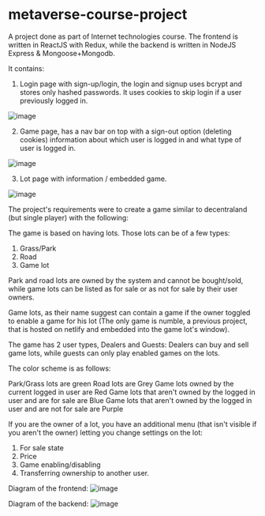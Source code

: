 # metaverse-course-project

A project done as part of Internet technologies course.
The frontend is written in ReactJS with Redux, while the backend is written in NodeJS Express & Mongoose+Mongodb.

It contains:
1. Login page with sign-up/login, the login and signup uses bcrypt and stores only hashed passwords. It uses cookies to skip login if a user previously logged in.

![image](https://user-images.githubusercontent.com/17098942/221113476-655f9565-64d8-4ca2-938d-c1606b49b728.png)


2. Game page, has a nav bar on top with a sign-out option (deleting cookies) information about which user is logged in and what type of user is logged in.

![image](https://user-images.githubusercontent.com/17098942/221113517-38616f0f-5c26-4a83-ba8d-9def2a4558c5.png)

3. Lot page with information / embedded game.

![image](https://user-images.githubusercontent.com/17098942/221113643-b0c6dab5-fa43-4e0d-bc1a-28c8cce6c4d9.png)


The project's requirements were to create a game similar to decentraland (but single player) with the following:

The game is based on having lots. Those lots can be of a few types:
1. Grass/Park
2. Road
3. Game lot

Park and road lots are owned by the system and cannot be bought/sold, while game lots can be listed as for sale or as not for sale by their user owners.

Game lots, as their name suggest can contain a game if the owner toggled to enable a game for his lot (The only game is numble, a previous project, that is hosted on netlify and embedded into the game lot's window).

The game has 2 user types, Dealers and Guests:
Dealers can buy and sell game lots, while guests can only play enabled games on the lots.

The color scheme is as follows:

Park/Grass lots are green
Road lots are Grey
Game lots owned by the current logged in user are Red
Game lots that aren't owned by the logged in user and are for sale are Blue
Game lots that aren't owned by the logged in user and are not for sale are Purple


If you are the owner of a lot, you have an additional menu (that isn't visible if you aren't the owner) letting you change settings on the lot:
1. For sale state
2. Price
3. Game enabling/disabling
4. Transferring ownership to another user.


Diagram of the frontend:
![image](https://user-images.githubusercontent.com/17098942/221114464-0375a2f7-003b-48f6-8f09-fbabbff79c87.png)


Diagram of the backend:
![image](https://user-images.githubusercontent.com/17098942/221114485-a182f038-67e9-4c6f-ae5b-9d0208c9d88f.png)
